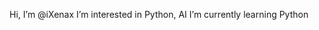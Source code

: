 Hi, I’m @iXenax
I’m interested in Python, AI
I’m currently learning Python

<!---
iXenax/iXenax is a ✨ special ✨ repository because its `README.md` (this file) appears on your GitHub profile.
You can click the Preview link to take a look at your changes.
--->
